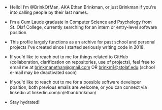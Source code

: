 - Hello! I’m @BrinkOfMan, AKA Ethan Brinkman, or just Brinkman if you're into calling people by their last names.

- I’m a Cum Laude graduate in Computer Science and Psychology from St. Olaf College, currently searching for an intern or entry-level software position.

- This profile largely functions as an archive for past school and personal projects I've created since I started seriously writing code in 2018.

- If you'd like to reach out to me for things related to GitHub (collaboration, clarification on repositories, use of projects), feel free to email me at brinkmanethan@gmail.com OR brinkm1@stolaf.edu (school e-mail may be deactivated soon)

- If you'd like to reach out to me for a possible software developer position, both previous emails are welcome, or you can connect via linkedin at linkedin.com/in/ethanbrinkman/

- Stay hydrated!
